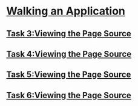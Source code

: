 <h1><ins>Walking an Application</ins></h1>
<h2><ins>Task 3:Viewing the Page Source</ins></h2>
<h2><ins>Task 4:Viewing the Page Source</ins></h2>
<h2><ins>Task 5:Viewing the Page Source</ins></h2>
<h2><ins>Task 6:Viewing the Page Source</ins></h2>
